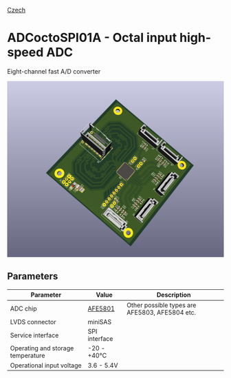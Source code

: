 [Czech](./README.cs.md)
<!--- module --->
# ADCoctoSPI01A - Octal input high-speed ADC

<!--- Emodule --->

<!--- subtitle --->
Eight-channel fast A/D converter
<!--- Esubtitle --->

![ADCoctoSPI01A](doc/src/img/ADCoctoSPI01A_render.png)

<!--- description --->

## Parameters

| Parameter | Value | Description |
|-----------|-------|-------------|
| ADC chip | [AFE5801](https://www.ti.com/product/AFE5801) | Other possible types are AFE5803, AFE5804 etc. |
| LVDS connector | miniSAS |  |
| Service interface | SPI interface |  |
| Operating and storage temperature | -20 - +40°C |  |
| Operational input voltage | 3.6 - 5.4V | |

<!--- Edescription --->
